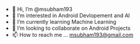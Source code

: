 - 👋 Hi, I’m @msubham193
- 👀 I’m interested in Android Devlopement and AI
- 🌱 I’m currently learning Machine Learning
- 💞️ I’m looking to collaborate on Android Projects 
- 📫 How to reach me ... msubham193@gmail.com

<!---
msubham193/msubham193 is a ✨ special ✨ repository because its `README.md` (this file) appears on your GitHub profile.
You can click the Preview link to take a look at your changes.
--->
